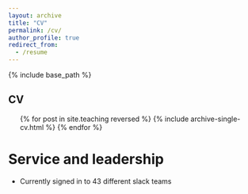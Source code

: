 ```yaml
---
layout: archive
title: "CV"
permalink: /cv/
author_profile: true
redirect_from:
  - /resume
---
```


{% include base_path %}

CV
------

  <ul>{% for post in site.teaching reversed %}
    {% include archive-single-cv.html %}
  {% endfor %}</ul>
  
Service and leadership
======
* Currently signed in to 43 different slack teams
